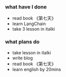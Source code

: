 ### what have I done
* read book 《第七天》
* learn LangChain
* take 3 lesson in italki 
### what plans do
* take lesson in italki 
* write blog
* read book 《第七天》
* learn english by 20mins

